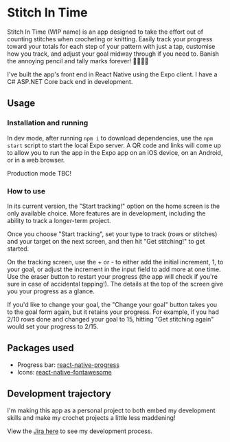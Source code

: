 # Stitch In Time

Stitch In Time (WIP name) is an app designed to take the effort out of counting stitches when crocheting or knitting. Easily track your progress toward your totals for each step of your pattern with just a tap, customise how you track, and adjust your goal midway through if you need to. Banish the annoying pencil and tally marks forever! 🧶🔢🧣🤩

I've built the app's front end in React Native using the Expo client. I have a C# ASP.NET Core back end in development.

## Usage

### Installation and running

In dev mode, after running `npm i` to download dependencies, use the `npm start` script to start the local Expo server. A QR code and links will come up to allow you to run the app in the Expo app on an iOS device, on an Android, or in a web browser.

Production mode TBC!

### How to use

In its current version, the "Start tracking!" option on the home screen is the only available choice. More features are in development, including the ability to track a longer-term project.

Once you choose "Start tracking", set your type to track (rows or stitches) and your target on the next screen, and then hit "Get stitching!" to get started.

On the tracking screen, use the + or - to either add the initial increment, 1, to your goal, or adjust the increment in the input field to add more at one time. Use the eraser button to restart your progress (the app will check if you're sure in case of accidental tapping!). The details at the top of the screen give you your progress as a glance.

If you'd like to change your goal, the "Change your goal" button takes you to the goal form again, but it retains your progress. For example, if you had 2/10 rows done and changed your goal to 15, hitting "Get stitching again" would set your progress to 2/15.

## Packages used

- Progress bar: [react-native-progress](https://www.npmjs.com/package/react-native-progress)
- Icons: [react-native-fontawesome](https://www.npmjs.com/package/@fortawesome/react-native-fontawesome)

## Development trajectory

I'm making this app as a personal project to both embed my development skills and make my crochet projects a little less maddening!

View the [Jira here](https://lizkaufman.atlassian.net/jira/software/projects/STITCH/boards/2) to see my development process.
